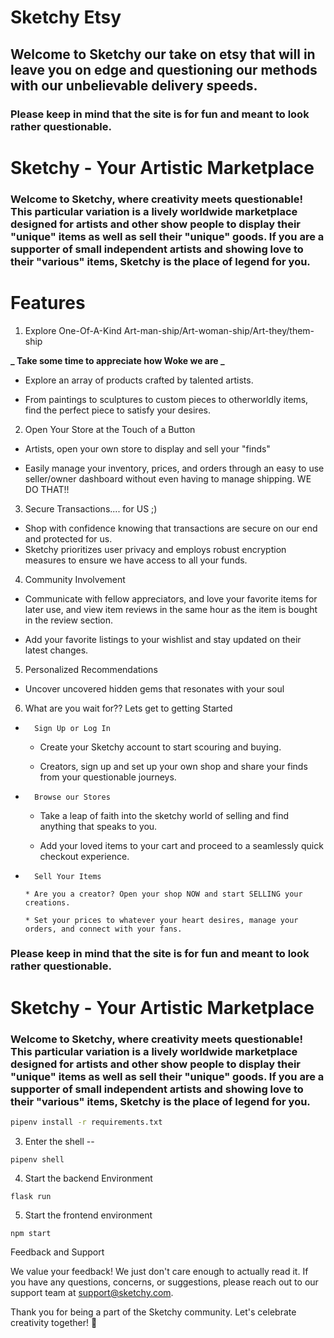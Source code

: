 # Sketchy Etsy

## Welcome to Sketchy our take on etsy that will in leave you on edge and questioning our methods with our unbelievable delivery speeds.

### Please keep in mind that the site is for fun and meant to look rather questionable.

# Sketchy - Your Artistic Marketplace

### Welcome to Sketchy, where creativity meets questionable! This particular variation is a lively worldwide marketplace designed for artists and other show people to display their "unique" items as well as sell their "unique" goods. If you are a supporter of small independent artists and showing love to their "various" items, Sketchy is the place of legend for you.

# Features

1. Explore One-Of-A-Kind Art-man-ship/Art-woman-ship/Art-they/them-ship

**_ Take some time to appreciate how Woke we are _**

- Explore an array of products crafted by talented artists.

- From paintings to sculptures to custom pieces to otherworldly items, find the perfect piece to satisfy your desires.

2. Open Your Store at the Touch of a Button

- Artists, open your own store to display and sell your "finds"

- Easily manage your inventory, prices, and orders through an easy to use seller/owner dashboard without even having to manage shipping. WE DO THAT!!

3. Secure Transactions.... for US ;)

- Shop with confidence knowing that transactions are secure on our end and protected for us.
- Sketchy prioritizes user privacy and employs robust encryption measures to ensure we have access to all your funds.

4. Community Involvement

- Communicate with fellow appreciators, and love your favorite items for later use, and view item reviews in the same hour as the item is bought in the review section.

- Add your favorite listings to your wishlist and stay updated on their latest changes.

5. Personalized Recommendations

- Uncover uncovered hidden gems that resonates with your soul

6. What are you wait for?? Lets get to getting Started

-     	Sign Up or Log In

  - Create your Sketchy account to start scouring and buying.

  - Creators, sign up and set up your own shop and share your finds from your questionable journeys.

-     	Browse our Stores

  - Take a leap of faith into the sketchy world of selling and find anything that speaks to you.

  - Add your loved items to your cart and proceed to a seamlessly quick checkout experience.

-     	Sell Your Items

      * Are you a creator? Open your shop NOW and start SELLING your creations.

      * Set your prices to whatever your heart desires, manage your orders, and connect with your fans.

### Please keep in mind that the site is for fun and meant to look rather questionable.

# Sketchy - Your Artistic Marketplace

### Welcome to Sketchy, where creativity meets questionable! This particular variation is a lively worldwide marketplace designed for artists and other show people to display their "unique" items as well as sell their "unique" goods. If you are a supporter of small independent artists and showing love to their "various" items, Sketchy is the place of legend for you.

   ```bash
   pipenv install -r requirements.txt

   ```

3. Enter the shell --

`pipenv shell`

4. Start the backend Environment

`flask run`

5. Start the frontend environment

`npm start`

Feedback and Support

We value your feedback! We just don't care enough to actually read it. If you have any questions, concerns, or suggestions, please reach out to our support team at support@sketchy.com.

Thank you for being a part of the Sketchy community. Let's celebrate creativity together! 🎨
